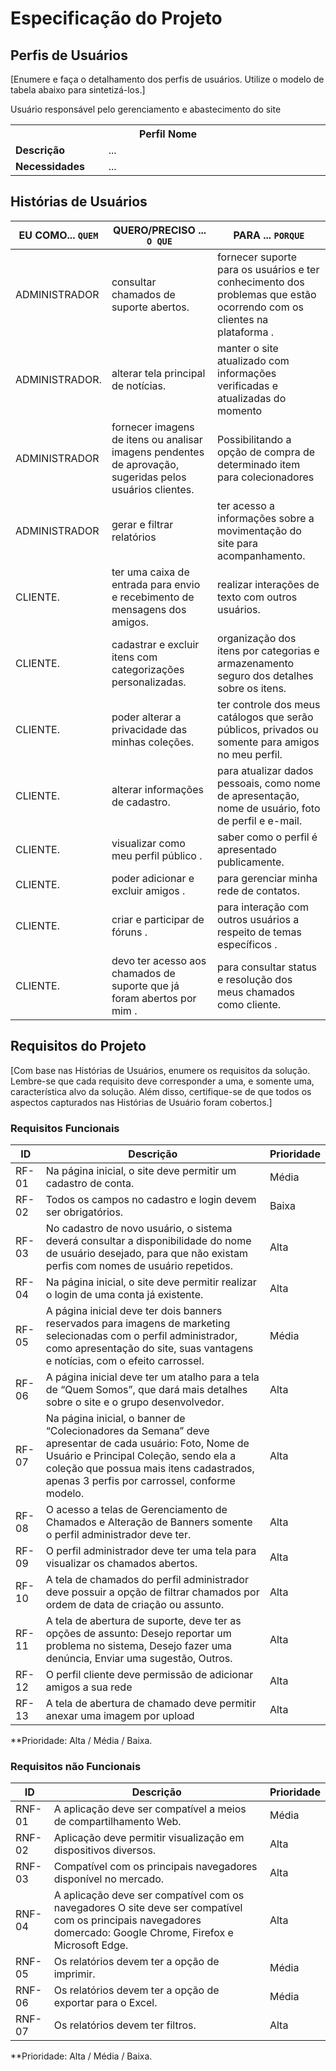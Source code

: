 # Especificação do Projeto

## Perfis de Usuários

[Enumere e faça o detalhamento dos perfis de usuários. Utilize o modelo de tabela abaixo para sintetizá-los.]

<table>
<tbody>
<tr align=center>
<th colspan="2">Perfil Nome </th>
</tr>
<tr>
<td width="150px"><b>Descrição</b></td>Usuário responsável pelo gerenciamento e abastecimento do site
<td width="600px">...</td>
</tr>
<tr>
<td><b>Necessidades</b></td>
<td>...</td>
</tr>
</tbody>
</table>





## Histórias de Usuários


|EU COMO... `QUEM`   | QUERO/PRECISO ... `O QUE` |PARA ... `PORQUE`                 |
|--------------------|---------------------------|----------------------------------|
|ADMINISTRADOR       | consultar chamados de suporte abertos. | fornecer suporte para os usuários e ter conhecimento dos problemas que estão ocorrendo com os clientes na plataforma . |
|ADMINISTRADOR.      | alterar tela principal de notícias.| manter o site atualizado com informações verificadas e atualizadas do momento  |
|ADMINISTRADOR       | fornecer imagens de itens ou analisar imagens pendentes de aprovação, sugeridas pelos usuários clientes.  | Possibilitando a opção de compra de determinado item para colecionadores  
|ADMINISTRADOR       | gerar e filtrar relatórios | ter acesso a informações sobre a movimentação do site para acompanhamento. |
|CLIENTE.            | ter uma caixa de entrada para envio e recebimento de mensagens dos amigos.|realizar interações de texto com outros usuários.  | 
|CLIENTE.            | cadastrar e excluir itens com categorizações personalizadas.|organização dos itens por categorias e armazenamento seguro dos detalhes sobre os itens.  |
|CLIENTE.            | poder alterar a privacidade das minhas coleções.|ter controle dos meus catálogos que serão públicos, privados ou somente para amigos no meu perfil.  | 
|CLIENTE.            | alterar informações de cadastro.|para atualizar dados pessoais, como nome de apresentação, nome de usuário, foto de perfil e e-mail.  |
|CLIENTE.            | visualizar como meu perfil público .| saber como o perfil é apresentado publicamente.  |
|CLIENTE.            | poder adicionar e excluir amigos .| para gerenciar minha rede de contatos.  |
|CLIENTE.            | criar e participar de fóruns .| para interação com outros usuários a respeito de temas específicos .  |
|CLIENTE.            | devo ter acesso aos chamados de suporte que já foram abertos por mim .| para consultar status e resolução dos meus chamados como cliente.  |




## Requisitos do Projeto

[Com base nas Histórias de Usuários, enumere os requisitos da solução. Lembre-se que cada requisito deve corresponder a uma, e somente uma, característica alvo da solução. Além disso, certifique-se de que todos os aspectos capturados nas Histórias de Usuário foram cobertos.]

### Requisitos Funcionais


|ID    | Descrição                | Prioridade |
|-------|---------------------------------|----|
| RF-01 |Na página inicial, o site deve permitir um cadastro de conta.|Média  | 
| RF-02 |Todos os campos no cadastro e login devem ser obrigatórios. |Baixa |
| RF-03 |No cadastro de novo usuário, o sistema deverá consultar a disponibilidade do nome de usuário desejado, para que não existam perfis com nomes de usuário repetidos. |Alta  |
| RF-04 |Na página inicial, o site deve permitir realizar o login de uma conta já existente. |Alta  |
| RF-05 |A página inicial deve ter dois banners reservados para imagens de marketing selecionadas com o perfil administrador, como apresentação do site, suas vantagens e notícias, com o efeito carrossel. |Média  |
| RF-06 |A página inicial deve ter um atalho para a tela de “Quem Somos”, que dará mais detalhes sobre o site e o grupo desenvolvedor.  |Alta  |
| RF-07 |Na página inicial, o banner de “Colecionadores da Semana” deve apresentar de cada usuário: Foto, Nome de Usuário e Principal Coleção, sendo ela a coleção que possua mais itens cadastrados, apenas 3 perfis por carrossel, conforme modelo. |Alta  |
| RF-08 |O acesso a telas de Gerenciamento de Chamados e Alteração de Banners somente o perfil administrador deve ter. |Alta  |
| RF-09 |O perfil administrador deve ter uma tela para visualizar os chamados abertos. |Alta  |
| RF-10 |A tela de chamados do perfil administrador deve possuir a opção de filtrar chamados por ordem de data de criação ou assunto. |Alta  |
| RF-11 |A tela de abertura de suporte, deve ter as opções de assunto: Desejo reportar um problema no sistema, Desejo fazer uma denúncia, Enviar uma sugestão, Outros.  |Alta  |
| RF-12 |O perfil cliente deve permissão de adicionar amigos a sua rede |Alta  |
| RF-13 |A tela de abertura de chamado deve permitir anexar uma imagem por upload |Alta  |


**Prioridade: Alta / Média / Baixa. 

### Requisitos não Funcionais


|ID      | Descrição               |Prioridade |
|--------|-------------------------|----|
| RNF-01 |A aplicação deve ser compatível a meios de compartilhamento Web. |Média | 
| RNF-02 |Aplicação deve permitir visualização em dispositivos diversos.  |Alta  |
| RNF-03 |Compatível com os principais navegadores disponível no mercado.  |Alta  |
| RNF-04 |A aplicação deve ser compatível com os navegadores O site deve ser compatível com os principais navegadores domercado: Google Chrome, Firefox e Microsoft Edge.|Alta  |
| RNF-05 |Os relatórios devem ter a opção de imprimir. |Média |
| RNF-06 |Os relatórios devem ter a opção de exportar para o Excel.|Média |
| RNF-07 |Os relatórios devem ter filtros. |Alta |

**Prioridade: Alta / Média / Baixa. 

